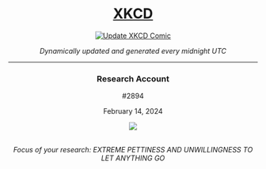 
<h1 align="center"><a href="https://xkcd.com">XKCD</a></h1>
<div align="center">
    <a href="https://github.com/ShashashankThakur/XKCD/actions/workflows/main.yml">
        <img src="https://github.com/ShashashankThakur/XKCD/actions/workflows/main.yml/badge.svg" alt="Update XKCD Comic">
    </a>
</div>

<p align="center"><i>Dynamically updated and generated every midnight UTC</i></p>
<hr>
<div align="center">
    <h3><strong>Research Account</strong></h3>
    <p>#2894</p>
    <p>February 14, 2024</p>
    <img src="https://imgs.xkcd.com/comics/research_account.png">
    <br></br>
    <p><i>Focus of your research: EXTREME PETTINESS AND UNWILLINGNESS TO LET ANYTHING GO</i></p>
</div>
